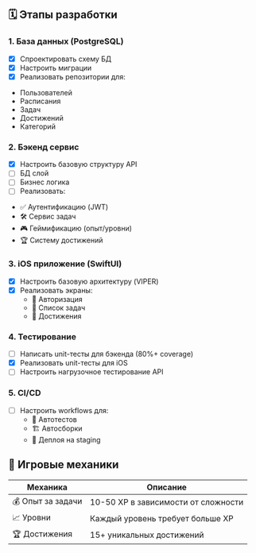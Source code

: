 ## 🗓 Этапы разработки

### 1. База данных (PostgreSQL)
- [x]  Спроектировать схему БД
- [x]  Настроить миграции 
- [x]  Реализовать репозитории для:
  - Пользователей
  - Расписания
  - Задач
  - Достижений
  - Категорий

### 2. Бэкенд сервис
- [x]  Настроить базовую структуру API
- [ ]  БД слой
- [ ]  Бизнес логика
- [ ]  Реализовать:
  - ✅ Аутентификацию (JWT)
  - 🛠  Сервис задач
  - 🎮 Геймификацию (опыт/уровни)
  - 🏆 Систему достижений

### 3. iOS приложение (SwiftUI)
- [x] Настроить базовую архитектуру (VIPER)
- [x] Реализовать экраны:
  - 🔐 Авторизация
  - 📝 Список задач
  - 🏅 Достижения

### 4. Тестирование
- [ ]  Написать unit-тесты для бэкенда (80%+ coverage)
- [x]  Реализовать unit-тесты для iOS
- [ ]  Настроить нагрузочное тестирование API

### 5. CI/CD
- [ ] Настроить workflows для:
  - 🧪 Автотестов
  - 🏗 Автосборки
  - 🚀 Деплоя на staging

## 🎯 Игровые механики
| Механика             | Описание                          |
|----------------------|-----------------------------------|
| 💰 Опыт за задачи    | 10-50 XP в зависимости от сложности |
| 📈 Уровни            | Каждый уровень требует больше XP |
| 🏆 Достижения        | 15+ уникальных достижений         |
